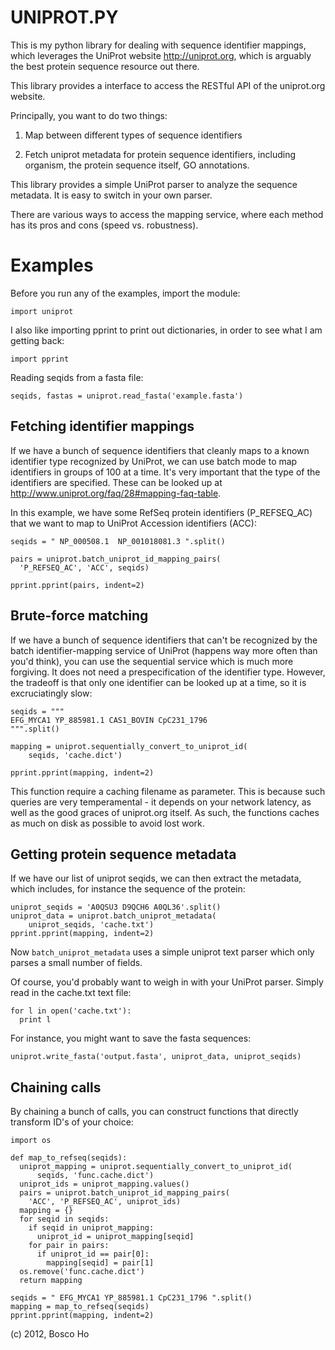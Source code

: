 

UNIPROT.PY
==========

This is my python library for dealing with sequence identifier
mappings, which leverages the UniProt website http://uniprot.org,
which is arguably the best protein sequence resource out there.

This library provides a interface to access the 
RESTful API of the uniprot.org website.

Principally, you want to do two things:

1. Map between different types of sequence identifiers

2. Fetch uniprot metadata for protein sequence identifiers, 
including organism, the protein sequence itself, GO annotations.

This library provides a simple UniProt parser to analyze the
sequence metadata. It is easy to switch in your own parser.

There are various ways to access the mapping service, 
where each method has its pros and cons (speed vs. robustness).



# Examples

Before you run any of the examples, import the module:

    import uniprot

I also like importing pprint to print out dictionaries,
in order to see what I am getting back:

    import pprint

Reading seqids from a fasta file:

    seqids, fastas = uniprot.read_fasta('example.fasta')


## Fetching identifier mappings

If we have a bunch of sequence identifiers that cleanly maps to a known 
identifier type recognized by UniProt, we can use batch mode to
map identifiers in groups of 100 at a time. It's very important
that the type of the identifiers are specified. These can be
looked up at <http://www.uniprot.org/faq/28#mapping-faq-table>. 

In this example, we have some RefSeq protein identifiers
(P_REFSEQ_AC) that we want to map to UniProt Accession
identifiers (ACC):

    seqids = " NP_000508.1  NP_001018081.3 ".split()

    pairs = uniprot.batch_uniprot_id_mapping_pairs(
      'P_REFSEQ_AC', 'ACC', seqids)

    pprint.pprint(pairs, indent=2)

## Brute-force matching

If we have a bunch of sequence identifiers that can't be recognized by
the batch identifier-mapping service of UniProt (happens way more
often than you'd think), you can use the sequential service
which is much more forgiving. It does not need a prespecification
of the identifier type. However, the tradeoff is that
only one identifier can be looked up at a time, so it is
excruciatingly slow:

    seqids = """
    EFG_MYCA1 YP_885981.1 CAS1_BOVIN CpC231_1796
    """.split()

    mapping = uniprot.sequentially_convert_to_uniprot_id(
        seqids, 'cache.dict')

    pprint.pprint(mapping, indent=2)

This function require a caching filename as parameter.
This is because such queries are very temperamental - it
depends on your network latency, as well as the good graces
of uniprot.org itself. As such, the functions caches
as much on disk as possible to avoid lost work.


## Getting protein sequence metadata

If we have our list of uniprot seqids, we can then extract
the metadata, which includes, for instance the sequence of the
protein:

    uniprot_seqids = 'A0QSU3 D9QCH6 A0QL36'.split()
    uniprot_data = uniprot.batch_uniprot_metadata(
        uniprot_seqids, 'cache.txt')
    pprint.pprint(mapping, indent=2)

Now `batch_uniprot_metadata` uses a simple uniprot text parser
which only parses a small number of fields. 

Of course, you'd probably want to weigh in with your UniProt parser.
Simply read in the cache.txt text file:

    for l in open('cache.txt'):
      print l

For instance, you might want to save the fasta sequences:

    uniprot.write_fasta('output.fasta', uniprot_data, uniprot_seqids)

## Chaining calls

By chaining a bunch of calls, you can construct functions
that directly transform ID's of your choice:

    import os

    def map_to_refseq(seqids):
      uniprot_mapping = uniprot.sequentially_convert_to_uniprot_id(
          seqids, 'func.cache.dict')
      uniprot_ids = uniprot_mapping.values()
      pairs = uniprot.batch_uniprot_id_mapping_pairs(
        'ACC', 'P_REFSEQ_AC', uniprot_ids)
      mapping = {}  
      for seqid in seqids:
        if seqid in uniprot_mapping:
          uniprot_id = uniprot_mapping[seqid]
        for pair in pairs:
          if uniprot_id == pair[0]: 
            mapping[seqid] = pair[1]
      os.remove('func.cache.dict')
      return mapping

    seqids = " EFG_MYCA1 YP_885981.1 CpC231_1796 ".split()
    mapping = map_to_refseq(seqids)
    pprint.pprint(mapping, indent=2)



(c) 2012, Bosco Ho


